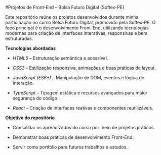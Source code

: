 
#Projetos de Front-End – Bolsa Futuro Digital (Softex-PE)


Este repositório reúne os projetos desenvolvidos durante minha participação no curso Bolsa Futuro Digital, promovido pela Softex-PE.
O foco principal é o desenvolvimento Front-End, utilizando tecnologias modernas para criação de interfaces interativas, responsivas e bem estruturadas.


**Tecnologias abordadas**


- *HTML5* – Estruturação semântica e acessível.

- *CSS3* – Estilização responsiva, animações e boas práticas de layout.

- *JavaScript (ES6+)* – Manipulação de DOM, eventos e lógica de interação.

- *TypeScript* – Tipagem estática e recursos avançados para maior segurança do código.

- *React* – Criação de interfaces reativas e componentes reutilizáveis.


**Objetivo do repositório**


- Consolidar os aprendizados do curso por meio de projetos práticos.

- Demonstrar boas práticas de desenvolvimento Front-End.

- Servir como portfólio para futuros trabalhos e estudos.

